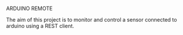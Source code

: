 ARDUINO REMOTE

The aim of this project is to monitor and control a sensor connected to arduino using a REST client.


